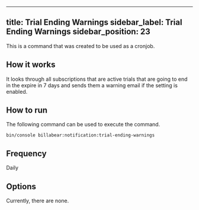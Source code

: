 
---
title: Trial Ending Warnings
sidebar_label: Trial Ending Warnings
sidebar_position: 23
---

This is a command that was created to be used as a cronjob. 


## How it works

It looks through all subscriptions that are active trials that are going to end in the expire in 7 days and sends them a warning email if the setting is enabled.

## How to run

The following command can be used to execute the command.

`bin/console billabear:notification:trial-ending-warnings`

## Frequency

Daily

## Options

Currently, there are none.

